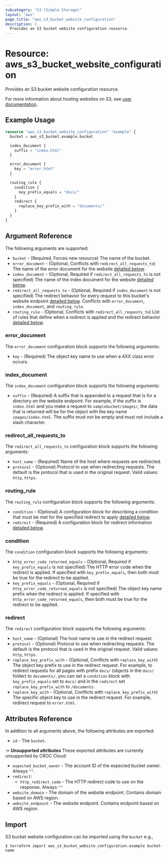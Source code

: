 ```yaml
---
subcategory: "S3 (Simple Storage)"
layout: "aws"
page_title: "aws_s3_bucket_website_configuration"
description: |-
  Provides an S3 bucket website configuration resource.
---
```


[hosting-website]: https://docs.cloud.croc.ru/en/services/object_storage/operations.html#objectstoragestaticwebsitesmanual

# Resource: aws_s3_bucket_website_configuration

Provides an S3 bucket website configuration resource.

For more information about hosting websites on S3, see [user documentation][hosting-website].

## Example Usage

```terraform
resource "aws_s3_bucket_website_configuration" "example" {
  bucket = aws_s3_bucket.example.bucket

  index_document {
    suffix = "index.html"
  }

  error_document {
    key = "error.html"
  }

  routing_rule {
    condition {
      key_prefix_equals = "docs/"
    }
    redirect {
      replace_key_prefix_with = "documents/"
    }
  }
}
```

## Argument Reference

The following arguments are supported:

* `bucket` - (Required, Forces new resource) The name of the bucket.
* `error_document` - (Optional, Conflicts with `redirect_all_requests_to`) The name of the error document for the website [detailed below](#error_document).
* `index_document` - (Optional, Required if `redirect_all_requests_to` is not specified) The name of the index document for the website [detailed below](#index_document).
* `redirect_all_requests_to` - (Optional, Required if `index_document` is not specified) The redirect behavior for every request to this bucket's website endpoint [detailed below](#redirect_all_requests_to). Conflicts with `error_document`, `index_document`, and `routing_rule`.
* `routing_rule` - (Optional, Conflicts with `redirect_all_requests_to`) List of rules that define when a redirect is applied and the redirect behavior [detailed below](#routing_rule).

### error_document

The `error_document` configuration block supports the following arguments:

* `key` - (Required) The object key name to use when a 4XX class error occurs.

### index_document

The `index_document` configuration block supports the following arguments:

* `suffix` - (Required) A suffix that is appended to a request that is for a directory on the website endpoint.
For example, if the suffix is `index.html` and you make a request to `samplebucket/images/`, the data that is returned will be for the object with the key name `images/index.html`.
The suffix must not be empty and must not include a slash character.

### redirect_all_requests_to

The `redirect_all_requests_to` configuration block supports the following arguments:

* `host_name` - (Required) Name of the host where requests are redirected.
* `protocol` - (Optional) Protocol to use when redirecting requests. The default is the protocol that is used in the original request. Valid values: `http`, `https`.

### routing_rule

The `routing_rule` configuration block supports the following arguments:

* `condition` - (Optional) A configuration block for describing a condition that must be met for the specified redirect to apply [detailed below](#condition).
* `redirect` - (Required) A configuration block for redirect information [detailed below](#redirect).

### condition

The `condition` configuration block supports the following arguments:

* `http_error_code_returned_equals` - (Optional, Required if `key_prefix_equals` is not specified) The HTTP error code when the redirect is applied. If specified with `key_prefix_equals`, then both must be true for the redirect to be applied.
* `key_prefix_equals` - (Optional, Required if `http_error_code_returned_equals` is not specified) The object key name prefix when the redirect is applied. If specified with `http_error_code_returned_equals`, then both must be true for the redirect to be applied.

### redirect

The `redirect` configuration block supports the following arguments:

* `host_name` - (Optional) The host name to use in the redirect request.
* `protocol` - (Optional) Protocol to use when redirecting requests. The default is the protocol that is used in the original request. Valid values: `http`, `https`.
* `replace_key_prefix_with` - (Optional, Conflicts with `replace_key_with`) The object key prefix to use in the redirect request. For example, to redirect requests for all pages with prefix `docs/` (objects in the `docs/` folder) to `documents/`, you can set a `condition` block with `key_prefix_equals` set to `docs/` and in the `redirect` set `replace_key_prefix_with` to `/documents`.
* `replace_key_with` - (Optional, Conflicts with `replace_key_prefix_with`) The specific object key to use in the redirect request. For example, redirect request to `error.html`.

## Attributes Reference

In addition to all arguments above, the following attributes are exported:

* `id` - The `bucket`.

->  **Unsupported attributes**
These exported attributes are currently unsupported by CROC Cloud:

* `expected_bucket_owner` - The account ID of the expected bucket owner. Always `""`.
* `redirect`:
    * `http_redirect_code` - The HTTP redirect code to use on the response. Always `""`
* `website_domain` - The domain of the website endpoint. Contains domain based on AWS region.
* `website_endpoint` - The website endpoint. Contains endpoint based on AWS region.

## Import

S3 bucket website configuration can be imported using the `bucket` e.g.,

```
$ terraform import aws_s3_bucket_website_configuration.example bucket-name
```
